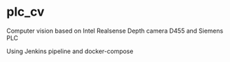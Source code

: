 # plc_cv
Computer vision based on Intel Realsense Depth camera D455 and Siemens PLC

Using Jenkins pipeline and docker-compose
